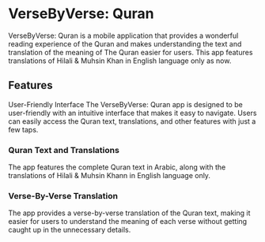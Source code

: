 # VerseByVerse: Quran
VerseByVerse: Quran is a mobile application that provides a wonderful reading experience of the Quran and makes understanding the text and translation of the meaning of The Quran easier for users. This app features translations of Hilali & Muhsin Khan in English language only as now.

## Features
User-Friendly Interface
The VerseByVerse: Quran app is designed to be user-friendly with an intuitive interface that makes it easy to navigate. Users can easily access the Quran text, translations, and other features with just a few taps.

### Quran Text and Translations
The app features the complete Quran text in Arabic, along with the translations of Hilali & Muhsin Khann in English language only. 

### Verse-By-Verse Translation
The app provides a verse-by-verse translation of the Quran text, making it easier for users to understand the meaning of each verse without getting caught up in the unnecessary details.
